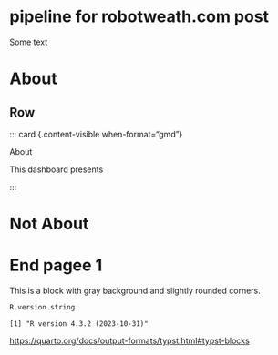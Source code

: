 # pipeline for robotweath.com post


<!-- README.md is generated from README.qmd. Please edit that file -->
<!---
  enclose ALL chunks with {webr-r} - not {r}
  then play each in webpage sequentially
  else {r} runs locally only
  ~/Documents_GitHub/ibrokers/vignettes/webr_dag_golem_owl.qmd
--->
<!-- badges: start -->
<!-- badges: end -->

Some text

# About

## Row

::: card {.content-visible when-format=“gmd”}

<div class="card-header">

About

</div>

<div class="card-body">

This dashboard presents

</div>

:::

# Not About

# End pagee 1

<div class="block" fill="luma(230)" inset="8pt" radius="4pt">

This is a block with gray background and slightly rounded corners.

``` r
R.version.string
```

    [1] "R version 4.3.2 (2023-10-31)"

https://quarto.org/docs/output-formats/typst.html#typst-blocks

</div>
